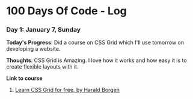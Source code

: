 # 100 Days Of Code - Log

### Day 1: January 7, Sunday

**Today's Progress**: Did a course on CSS Grid which I'll use tomorrow on developing a website.

**Thoughts**: CSS Grid is Amazing. I love how it works and how easy it is to create flexible layouts with it.

**Link to course**
1. [Learn CSS Grid for free, by Harald Borgen ](https://scrimba.com/g/gR8PTE)
